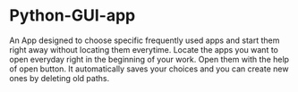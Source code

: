 # Python-GUI-app
An App designed to choose specific frequently used apps and start them right away without locating them everytime.
Locate the apps you want to open everyday right in the beginning of your work.
Open them with the help of open button.
It automatically saves your choices and you can create new ones by deleting old paths.
